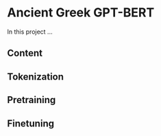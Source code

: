 # Ancient Greek GPT-BERT

In this project ...

## Content

## Tokenization

## Pretraining

## Finetuning
